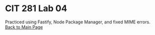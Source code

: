 # CIT 281 Lab 04
Practiced using Fastify, Node Package Manager, and fixed MIME errors.
[Back to Main Page](https://erikakoopmans.github.io/)
